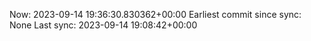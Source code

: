Now: 2023-09-14 19:36:30.830362+00:00 Earliest commit since sync: None Last sync: 2023-09-14 19:08:42+00:00
